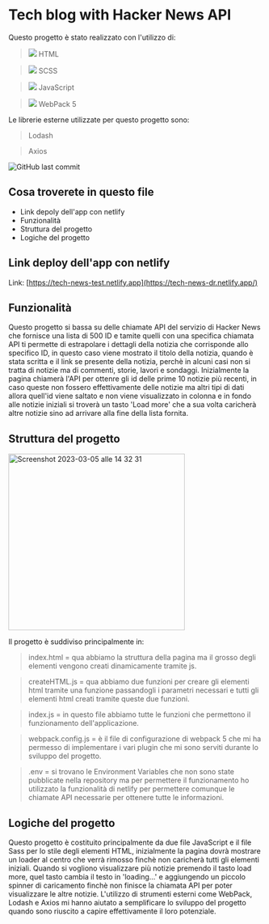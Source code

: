 # Tech blog with Hacker News API

Questo progetto è stato realizzato con l'utilizzo di:

> <img src="https://img.icons8.com/color/24/null/html-5--v1.png"/> HTML

> <img src="https://img.icons8.com/color/24/null/sass.png"/> SCSS

> <img src="https://img.icons8.com/color/24/null/javascript--v1.png"/> JavaScript

> <img src="https://img.icons8.com/color/24/null/webpack.png"/> WebPack 5

Le librerie esterne utilizzate per questo progetto sono:

> Lodash
 
> Axios

![GitHub last commit](https://img.shields.io/github/last-commit/dusan39/Rajkovic-Dusan-JavaScript-Advanced)

## Cosa troverete in questo file

- Link depoly dell'app con netlify
- Funzionalità
- Struttura del progetto
- Logiche del progetto

## Link deploy dell'app con netlify

Link: [https://tech-news-test.netlify.app](https://tech-news-dr.netlify.app/)

## Funzionalità 

Questo progetto si bassa su delle chiamate API del servizio di Hacker News che fornisce una lista di 500 ID e tamite quelli con una specifica chiamata API ti permette di estrapolare i dettagli della notizia che corrisponde allo specifico ID, in questo caso viene mostrato il titolo della notizia, quando è stata scritta e il link se presente della notizia, perchè in alcuni casi non si tratta di notizie ma di commenti, storie, lavori e sondaggi.
Inizialmente la pagina chiamerà l'API per ottenre gli id delle prime 10 notizie più recenti, in caso queste non fossero effettivamente delle notizie ma altri tipi di dati allora quell'id viene saltato e non viene visualizzato in colonna e in fondo alle notizie iniziali si troverà un tasto 'Load more' che a sua volta caricherà altre notizie sino ad arrivare alla fine della lista fornita.

## Struttura del progetto

<img width="349" alt="Screenshot 2023-03-05 alle 14 32 31" src="https://user-images.githubusercontent.com/114413164/222963836-3f6f799d-b348-4afa-ae73-86559629a95d.png">

Il progetto è suddiviso principalmente in:

> index.html = qua abbiamo la struttura della pagina ma il grosso degli elementi vengono creati dinamicamente tramite js.

> createHTML.js = qua abbiamo due funzioni per creare gli elementi html tramite una funzione passandogli i parametri necessari e tutti gli elementi html creati tramite queste due funzioni.

> index.js = in questo file abbiamo tutte le funzioni che permettono il funzionamento dell'applicazione.

> webpack.config.js = è il file di configurazione di webpack 5 che mi ha permesso di implementare i vari plugin che mi sono serviti durante lo sviluppo del progetto.

> .env = si trovano le Environment Variables che non sono state pubblicate nella repository ma per permettere il funzionamento ho utilizzato la funzionalità di netlify per permettere comunque le chiamate API necessarie per ottenere tutte le informazioni.

## Logiche del progetto

Questo progetto è costituito principalmente da due file JavaScript e il file Sass per lo stile degli elementi HTML, inizialmente la pagina dovrà mostrare un loader al centro che verrà rimosso finchè non caricherà tutti gli elementi iniziali.
Quando si vogliono visualizzare più notizie premendo il tasto load more, quel tasto cambia il testo in 'loading...' e aggiungendo un piccolo spinner di caricamento finchè non finisce la chiamata API per poter visualizzare le altre notizie.
L'utilizzo di strumenti esterni come WebPack, Lodash e Axios mi hanno aiutato a semplificare lo sviluppo del progetto quando sono riuscito a capire effettivamente il loro potenziale. 
